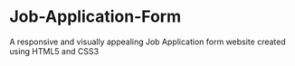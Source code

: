 # Job-Application-Form
A responsive and visually appealing Job Application form website created using HTML5 and CSS3
